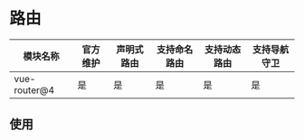 # 路由

| 模块名称     | 官方维护 | 声明式路由 | 支持命名路由 | 支持动态路由 | 支持导航守卫 |
| ------------ | -------- | ---------- | ------------ | ------------ | ------------ |
| vue-router@4 | 是       | 是         | 是           | 是           | 是           |

## 使用
